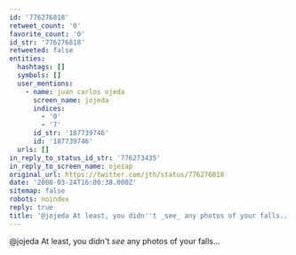 ```yaml
---
id: '776276818'
retweet_count: '0'
favorite_count: '0'
id_str: '776276818'
retweeted: false
entities:
  hashtags: []
  symbols: []
  user_mentions:
    - name: juan carlos ojeda
      screen_name: jojeda
      indices:
        - '0'
        - '7'
      id_str: '187739746'
      id: '187739746'
  urls: []
in_reply_to_status_id_str: '776273435'
in_reply_to_screen_name: ojezap
original_url: https://twitter.com/jth/status/776276818
date: '2008-03-24T16:00:38.000Z'
sitemap: false
robots: noindex
reply: true
title: '@jojeda At least, you didn''t _see_ any photos of your falls...'
---
```


@jojeda At least, you didn't _see_ any photos of your falls...